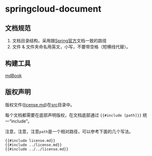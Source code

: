 # springcloud-document

## 文档规范

1. 文档目录结构，采用跟[Spring官方](https://spring.io/projects/spring-boot)文档一致的路径
2. 文件 & 文件夹命名用英文，小写，不要带空格（短横线代替）。

## 构建工具

[mdBook](https://rust-lang.github.io/mdBook/)

## 版权声明

版权文件([license.md](/src/license.md))在[src](/src)目录中。

每个文档都需要在底部声明版权，在文档底部通过 `{{#include [path]}}` 统一“include”。

注意，注意，注意`path`是一个相对路径，可以参考下面的几个写法。

```text
{{#include license.md}}
{{#include ../license.md}}
{{#include ../../license.md}}
```
